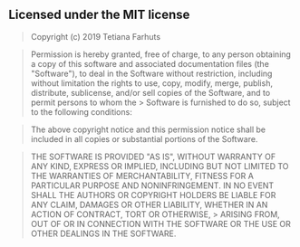 ## Licensed under the MIT license

> Copyright (c) 2019 Tetiana Farhuts

> Permission is hereby granted, free of charge, to any person obtaining a copy of this software and associated documentation 
> files (the "Software"), to deal in the Software without restriction, including without limitation the rights to use, copy, 
> modify, merge, publish, distribute, sublicense, and/or sell copies of the Software, and to permit persons to whom the > Software is furnished to do so, subject to the following conditions:

> The above copyright notice and this permission notice shall be included in all copies or substantial portions of the Software.

> THE SOFTWARE IS PROVIDED "AS IS", WITHOUT WARRANTY OF ANY KIND, EXPRESS OR IMPLIED, INCLUDING BUT NOT LIMITED TO THE 
> WARRANTIES OF MERCHANTABILITY, FITNESS FOR A PARTICULAR PURPOSE AND NONINFRINGEMENT. IN NO EVENT SHALL THE AUTHORS OR 
> COPYRIGHT HOLDERS BE LIABLE FOR ANY CLAIM, DAMAGES OR OTHER LIABILITY, WHETHER IN AN ACTION OF CONTRACT, TORT OR OTHERWISE, > ARISING FROM, OUT OF OR IN CONNECTION WITH THE SOFTWARE OR THE USE OR OTHER DEALINGS IN THE SOFTWARE.

